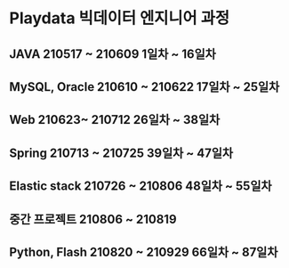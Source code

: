 # Playdata 빅데이터 엔지니어 과정

## JAVA 210517 ~ 210609 1일차 ~ 16일차 
## MySQL, Oracle 210610 ~ 210622 17일차 ~ 25일차
## Web 210623~ 210712 26일차 ~ 38일차  
## Spring 210713 ~ 210725 39일차 ~ 47일차
## Elastic stack 210726 ~ 210806 48일차 ~ 55일차 
## 중간 프로젝트 210806 ~ 210819 
## Python, Flash 210820 ~ 210929 66일차 ~ 87일차   
## 


<!--
**ki-yungkim/ki-yungkim** is a ✨ _special_ ✨ repository because its `README.md` (this file) appears on your GitHub profile.

Here are some ideas to get you started:

- 🔭 I’m currently working on ...
- 🌱 I’m currently learning ...
- 👯 I’m looking to collaborate on ...
- 🤔 I’m looking for help with ...
- 💬 Ask me about ...
- 📫 How to reach me: ...
- 😄 Pronouns: ...
- ⚡ Fun fact: ...
-->
